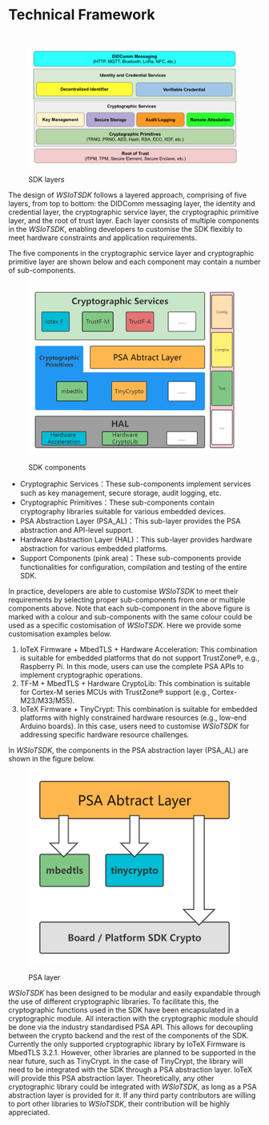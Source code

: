 # Technical Framework

<div>

<img src="https://github.com/machinefi/w3bstream-iot-sdk/blob/main/doc/img/SDK.png" alt="">

 

<figure><img src="../../.gitbook/assets/Overview.png" alt=""><figcaption><p>SDK layers</p></figcaption></figure>

</div>

The design of _WSIoTSDK_ follows a layered approach, comprising of five layers, from top to bottom: the DIDComm messaging layer, the identity and credential layer, the cryptographic service layer, the cryptographic primitive layer, and the root of trust layer. Each layer consists of multiple components in the _WSIoTSDK_, enabling developers to customise the SDK flexibly to meet hardware constraints and application requirements.

The five components in the cryptographic service layer and cryptographic primitive layer are shown below and each component may contain a number of sub-components.

<figure><img src="../../.gitbook/assets/SDK.png" alt=""><figcaption><p>SDK components</p></figcaption></figure>

* Cryptographic Services：These sub-components implement services such as key management, secure storage, audit logging, etc.
* Cryptographic Primitives：These sub-components contain cryptography libraries suitable for various embedded devices.
* PSA Abstraction Layer (PSA\_AL)：This sub-layer provides the PSA abstraction and API-level support.
* Hardware Abstraction Layer (HAL)：This sub-layer provides hardware abstraction for various embedded platforms.
* Support Components (pink area)：These sub-components provide functionalities for configuration, compilation and testing of the entire SDK.

In practice, developers are able to customise _WSIoTSDK_ to meet their requirements by selecting proper sub-components from one or multiple components above. Note that each sub-component in the above figure is marked with a colour and sub-components with the same colour could be used as a specific costomisation of _WSIoTSDK_. Here we provide some customisation examples below.

1. IoTeX Firmware + MbedTLS + Hardware Acceleration: This combination is suitable for embedded platforms that do not support TrustZone®, e.g., Raspberry Pi. In this mode, users can use the complete PSA APIs to implement cryptographic operations.
2. TF-M + MbedTLS + Hardware CryptoLib: This combination is suitable for Cortex-M series MCUs with TrustZone® support (e.g., Cortex-M23/M33/M55).
3. IoTeX Firmware + TinyCrypt: This combination is suitable for embedded platforms with highly constrained hardware resources (e.g., low-end Arduino boards). In this case, users need to customise _WSIoTSDK_ for addressing specific hardware resource challenges.

In _WSIoTSDK_, the components in the PSA abstraction layer (PSA\_AL) are shown in the figure below.

<figure><img src="../../.gitbook/assets/PAL.png" alt=""><figcaption><p>PSA layer</p></figcaption></figure>

_WSIoTSDK_ has been designed to be modular and easily expandable through the use of different cryptographic libraries. To facilitate this, the cryptographic functions used in the SDK have been encapsulated in a cryptographic module. All interaction with the cryptographic module should be done via the industry standardised PSA API. This allows for decoupling between the crypto backend and the rest of the components of the SDK.\
Currently the only supported cryptographic library by IoTeX Firmware is MbedTLS 3.2.1. However, other libraries are planned to be supported in the near future, such as TinyCrypt. In the case of TinyCrypt, the library will need to be integrated with the SDK through a PSA abstraction layer. IoTeX will provide this PSA abstraction layer. Theoretically, any other cryptographic library could be integrated with _WSIoTSDK_, as long as a PSA abstraction layer is provided for it. If any third party contributors are willing to port other libraries to _WSIoTSDK_, their contribution will be highly appreciated.
